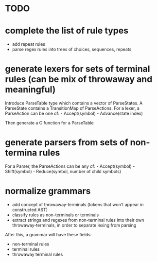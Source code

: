 TODO
====

# complete the list of rule types

- add repeat rules
- parse regex rules into trees of choices, sequences, repeats

# generate lexers for sets of terminal rules (can be mix of throwaway and meaningful)

Introduce ParseTable type which contains a vector of ParseStates. A ParseState contains a
TransitionMap of ParseActions. For a lexer, a ParseAction can be one of:
    - Accept(symbol)
    - Advance(state index)

Then generate a C function for a ParseTable

# generate parsers from sets of non-termina rules

For a Parser, the ParseActions can be any of:
    - Accept(symbol)
    - Shift(symbol)
    - Reduce(symbol, number of child symbols)
    
# normalize grammars

- add concept of throwaway-terminals (tokens that won't appear in constructed AST)
- classify rules as non-terminals or terminals
- extract strings and regexes from non-terminal rules into their own throwaway-terminals,
    in order to separate lexing from parsing

After this, a grammar will have these fields:
- non-terminal rules
- terminal rules
- throwaway terminal rules

